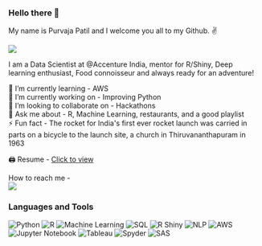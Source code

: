 ### Hello there 👋

My name is Purvaja Patil and I welcome you all to my Github. ✌️

![](https://komarev.com/ghpvc/?username=purvajapatil&color=blueviolet&style=plastic)

I am a Data Scientist at @Accenture India, mentor for R/Shiny, Deep learning enthusiast, Food connoisseur and always ready for an adventure!

🌱 I’m currently learning - AWS <br/>
🔭 I’m currently working on - Improving Python <br/>
👯 I’m looking to collaborate on - Hackathons <br/>
💬 Ask me about - R, Machine Learning, restaurants, and a good playlist <br/>
⚡️ Fun fact - The rocket for India's first ever rocket launch was carried in parts on a bicycle to the launch site, a church in Thiruvananthapuram in 1963 <br/>

🖨 Resume - [Click to view](https://drive.google.com/file/d/1O3O4hIQiaoHdxGIF0MyWG9nv46_tzHsu/view?usp=sharing)

How to reach me - <br/>
[![](https://img.shields.io/badge/LinkedIn-0077B5?style=for-the-badge&logo=linkedin&logoColor=white)](https://www.linkedin.com/in/purvajapatil/)

### Languages and Tools
<p>
  <img alt="Python" src="https://img.shields.io/badge/Python-HexColor?style=for-the-page&logoColor=white&color=9cf" />
  <img alt="R" src="https://img.shields.io/badge/R-HexColor?style=for-the-page&logoColor=white&color=9cf" />
  <img alt="Machine Learning" src="https://img.shields.io/badge/Machine Learning-HexColor?style=for-the-page&logoColor=white&color=9cf" />
  <img alt="SQL" src="https://img.shields.io/badge/SQL-HexColor?style=for-the-page&logoColor=white&color=blue" />
  <img alt="R Shiny" src="https://img.shields.io/badge/R Shiny-HexColor?style=for-the-page&logoColor=white&color=blue" />
  <img alt="NLP" src="https://img.shields.io/badge/NLP-HexColor?style=for-the-page&logoColor=white&color=blue" />
  <img alt="AWS" src="https://img.shields.io/badge/AWS-HexColor?style=for-the-page&logoColor=white&color=blue" />
  <img alt="Jupyter Notebook" src="https://img.shields.io/badge/Jupyter Notebook-HexColor?style=for-the-page&logoColor=white&color=blue" />
  <img alt="Tableau" src="https://img.shields.io/badge/Tableau-HexColor?style=for-the-page&logoColor=white&color=blue" />
  <img alt="Spyder" src="https://img.shields.io/badge/Spyder-HexColor?style=for-the-page&logoColor=white&color=blue" />
  <img alt="SAS" src="https://img.shields.io/badge/SAS-HexColor?style=for-the-page&logoColor=white&color=blue" />
</p>
